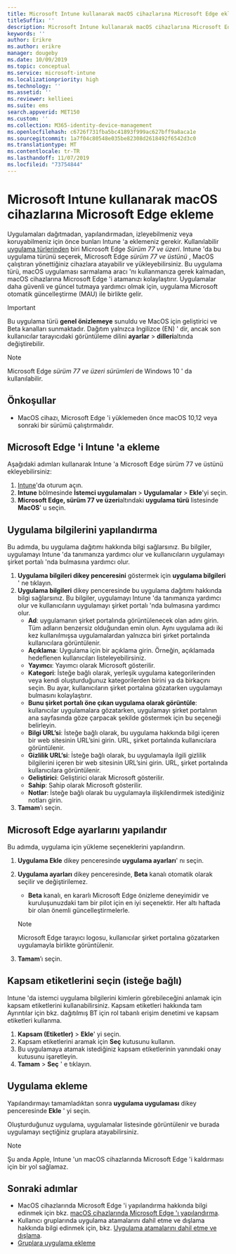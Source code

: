 ```yaml
---
title: Microsoft Intune kullanarak macOS cihazlarına Microsoft Edge ekleme
titleSuffix: ''
description: Microsoft Intune kullanarak macOS cihazlarına Microsoft Edge ekleme hakkında bilgi edinin.
keywords: ''
author: Erikre
ms.author: erikre
manager: dougeby
ms.date: 10/09/2019
ms.topic: conceptual
ms.service: microsoft-intune
ms.localizationpriority: high
ms.technology: ''
ms.assetid: ''
ms.reviewer: kellieei
ms.suite: ems
search.appverid: MET150
ms.custom: ''
ms.collection: M365-identity-device-management
ms.openlocfilehash: c6726f731fba5bc41893f999ac627bff9a8aca1e
ms.sourcegitcommit: 1a7f04c80548e035be82308d2618492f6542d3c0
ms.translationtype: MT
ms.contentlocale: tr-TR
ms.lasthandoff: 11/07/2019
ms.locfileid: "73754844"
---
```

# <a name="add-microsoft-edge-to-macos-devices-using-microsoft-intune"></a>Microsoft Intune kullanarak macOS cihazlarına Microsoft Edge ekleme

Uygulamaları dağıtmadan, yapılandırmadan, izleyebilmeniz veya koruyabilmeniz için önce bunları Intune 'a eklemeniz gerekir. Kullanılabilir [uygulama türlerinden](~/apps/apps-add.md#app-types-in-microsoft-intune) biri Microsoft Edge *Sürüm 77 ve üzeri*. Intune 'da bu uygulama türünü seçerek, Microsoft Edge *sürüm 77 ve üstünü* , MacOS çalıştıran yönettiğiniz cihazlara atayabilir ve yükleyebilirsiniz. Bu uygulama türü, macOS uygulaması sarmalama aracı 'nı kullanmanıza gerek kalmadan, macOS cihazlarına Microsoft Edge 'i atamanızı kolaylaştırır. Uygulamalar daha güvenli ve güncel tutmaya yardımcı olmak için, uygulama Microsoft otomatik güncelleştirme (MAU) ile birlikte gelir.

> [!IMPORTANT]
> Bu uygulama türü **genel önizlemeye** sunuldu ve MacOS için geliştirici ve Beta kanalları sunmaktadır. Dağıtım yalnızca Ingilizce (EN) ' dir, ancak son kullanıcılar tarayıcıdaki görüntüleme dilini **ayarlar**  > **dilleri**altında değiştirebilir. 

> [!NOTE]
> Microsoft Edge *sürüm 77 ve üzeri sürümleri* de Windows 10 ' da kullanılabilir.

## <a name="prerequisites"></a>Önkoşullar
- MacOS cihazı, Microsoft Edge 'i yüklemeden önce macOS 10,12 veya sonraki bir sürümü çalıştırmalıdır.

## <a name="add-microsoft-edge-to-intune"></a>Microsoft Edge 'i Intune 'a ekleme
Aşağıdaki adımları kullanarak Intune 'a Microsoft Edge sürüm 77 ve üstünü ekleyebilirsiniz:

1. [Intune](https://go.microsoft.com/fwlink/?linkid=2090973)'da oturum açın.
2. **Intune** bölmesinde **İstemci uygulamaları** > **Uygulamalar** > **Ekle**'yi seçin.
3. **Microsoft Edge, sürüm 77 ve üzeri**altındaki **uygulama türü** listesinde **MacOS**' u seçin.

## <a name="configure-app-information"></a>Uygulama bilgilerini yapılandırma
Bu adımda, bu uygulama dağıtımı hakkında bilgi sağlarsınız. Bu bilgiler, uygulamayı Intune 'da tanımanıza yardımcı olur ve kullanıcıların uygulamayı şirket portalı 'nda bulmasına yardımcı olur.

1. **Uygulama bilgileri dikey penceresini** göstermek için **uygulama bilgileri** ' ne tıklayın.
2. **Uygulama bilgileri** dikey penceresinde bu uygulama dağıtımı hakkında bilgi sağlarsınız. Bu bilgiler, uygulamayı Intune 'da tanımanıza yardımcı olur ve kullanıcıların uygulamayı şirket portalı 'nda bulmasına yardımcı olur.
    - **Ad**: uygulamanın şirket portalında görüntülenecek olan adını girin. Tüm adların benzersiz olduğundan emin olun. Aynı uygulama adı iki kez kullanılmışsa uygulamalardan yalnızca biri şirket portalında kullanıcılara görüntülenir.
    - **Açıklama**: Uygulama için bir açıklama girin. Örneğin, açıklamada hedeflenen kullanıcıları listeleyebilirsiniz.
    - **Yayımcı**: Yayımcı olarak Microsoft gösterilir.
    - **Kategori**: İsteğe bağlı olarak, yerleşik uygulama kategorilerinden veya kendi oluşturduğunuz kategorilerden birini ya da birkaçını seçin. Bu ayar, kullanıcıların şirket portalına gözatarken uygulamayı bulmasını kolaylaştırır.
    - **Bunu şirket portalı öne çıkan uygulama olarak görüntüle**: kullanıcılar uygulamalara gözatarken, uygulamayı şirket portalının ana sayfasında göze çarpacak şekilde göstermek için bu seçeneği belirleyin.
    - **Bilgi URL’si**: İsteğe bağlı olarak, bu uygulama hakkında bilgi içeren bir web sitesinin URL’sini girin. URL, şirket portalında kullanıcılara görüntülenir.
    - **Gizlilik URL’si**: İsteğe bağlı olarak, bu uygulamayla ilgili gizlilik bilgilerini içeren bir web sitesinin URL’sini girin. URL, şirket portalında kullanıcılara görüntülenir.
    - **Geliştirici**: Geliştirici olarak Microsoft gösterilir.
    - **Sahip**: Sahip olarak Microsoft gösterilir.
    - **Notlar**: İsteğe bağlı olarak bu uygulamayla ilişkilendirmek istediğiniz notları girin.
3. **Tamam**’ı seçin.

## <a name="configure-microsoft-edge-settings"></a>Microsoft Edge ayarlarını yapılandır
Bu adımda, uygulama için yükleme seçeneklerini yapılandırın.

1. **Uygulama Ekle** dikey penceresinde **uygulama ayarları**' nı seçin.
2. **Uygulama ayarları** dikey penceresinde, **Beta** kanalı otomatik olarak seçilir ve değiştirilemez.
    - **Beta** kanalı, en kararlı Microsoft Edge önizleme deneyimidir ve kuruluşunuzdaki tam bir pilot için en iyi seçenektir. Her altı haftada bir olan önemli güncelleştirmelerle.

    > [!NOTE]
    > Microsoft Edge tarayıcı logosu, kullanıcılar şirket portalına gözatarken uygulamayla birlikte görüntülenir.
3.  **Tamam**’ı seçin.

## <a name="select-scope-tags-optional"></a>Kapsam etiketlerini seçin (isteğe bağlı)
Intune 'da istemci uygulama bilgilerini kimlerin görebileceğini anlamak için kapsam etiketlerini kullanabilirsiniz. Kapsam etiketleri hakkında tam Ayrıntılar için bkz. dağıtılmış BT için rol tabanlı erişim denetimi ve kapsam etiketleri kullanma.
1.  **Kapsam (Etiketler)**  > **Ekle**' yi seçin.
2.  Kapsam etiketlerini aramak için **Seç** kutusunu kullanın.
3.  Bu uygulamaya atamak istediğiniz kapsam etiketlerinin yanındaki onay kutusunu işaretleyin.
4.  **Tamam** >  **Seç** ' e tıklayın.

## <a name="add-the-app"></a>Uygulama ekleme
Yapılandırmayı tamamladıktan sonra **uygulama uygulaması** dikey penceresinde **Ekle** ' yi seçin. 

Oluşturduğunuz uygulama, uygulamalar listesinde görüntülenir ve burada uygulamayı seçtiğiniz gruplara atayabilirsiniz. 

> [!NOTE]
> Şu anda Apple, Intune 'un macOS cihazlarında Microsoft Edge 'i kaldırması için bir yol sağlamaz.

## <a name="next-steps"></a>Sonraki adımlar
- MacOS cihazlarında Microsoft Edge 'i yapılandırma hakkında bilgi edinmek için bkz. [macOS cihazlarında Microsoft Edge 'ı yapılandırma](https://docs.microsoft.com/deployedge/configure-microsoft-edge-on-mac).
- Kullanıcı gruplarında uygulama atamalarını dahil etme ve dışlama hakkında bilgi edinmek için, bkz. [Uygulama atamalarını dahil etme ve dışlama](~/apps/apps-inc-exl-assignments.md).
- [Gruplara uygulama ekleme](~/apps/apps-deploy.md)

